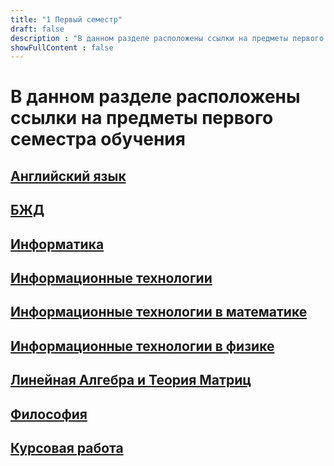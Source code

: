 ```yaml
---
title: "1 Первый семестр"
draft: false
description : "В данном разделе расположены ссылки на предметы первого семестра обучения"
showFullContent : false
---
```

# В данном разделе расположены ссылки на предметы первого семестра обучения


## **[Английский язык](https://github.com/EgorChalapko/Port-Filling/tree/main/semester1/%D0%90%D0%BD%D0%B3%D0%BB%D0%B8%D0%B9%D1%81%D0%BA%D0%B8%D0%B9)**

## **[БЖД](https://github.com/EgorChalapko/Port-Filling/tree/main/semester1/%D0%91%D0%96%D0%94)**

## **[Информатика](https://github.com/EgorChalapko/Port-Filling/tree/main/semester1/%D0%98%D0%BD%D1%84%D0%BE%D1%80%D0%BC%D0%B0%D1%82%D0%B8%D0%BA%D0%B0)**

## **[Информационные технологии](https://egorchalapkoit.blogspot.com/)**

## **[Информационные технологии в математике](https://github.com/EgorChalapko/Port-Filling/tree/main/semester1/%D0%98%D0%A2%20%D0%B2%20%D0%9C%D0%B0%D1%82%D0%B5%D0%BC%D0%B0%D1%82%D0%B8%D0%BA%D0%B5)**

## **[Информационные технологии в физике](https://github.com/EgorChalapko/Port-Filling/tree/main/semester1/%D0%98%D0%A2%20%D0%B2%20%D0%A4%D0%B8%D0%B7%D0%B8%D0%BA%D0%B5)**

## **[Линейная Алгебра и Теория Матриц](https://github.com/EgorChalapko/Port-Filling/tree/main/semester1/%D0%9B%D0%B8%D0%BD%D0%B5%D0%B9%D0%BD%D0%B0%D1%8F%20%D0%90%D0%BB%D0%B3%D0%B5%D0%B1%D1%80%D0%B0%20%D0%B8%20%D0%A2%D0%B5%D0%BE%D1%80%D0%B8%D1%8F%20%D0%9C%D0%B0%D1%82%D1%80%D0%B8%D1%86)**

## **[Философия](https://github.com/EgorChalapko/Port-Filling/tree/main/semester1/%D0%A4%D0%B8%D0%BB%D0%BE%D1%81%D0%BE%D1%84%D0%B8%D1%8F)**

## **[Курсовая работа](https://github.com/EgorChalapko/Port-Filling/tree/main/semester1/%D0%98%D0%A2%20%D0%B2%20%D0%A4%D0%B8%D0%B7%D0%B8%D0%BA%D0%B5/%D0%9A%D1%83%D1%80%D1%81%D0%BE%D0%B2%D0%B0%D1%8F%20%D0%A0%D0%B0%D0%B1%D0%BE%D1%82%D0%B0)**
